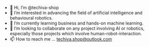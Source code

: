 - 👋 Hi, I’m @techiva-shop
- 👀 I’m interested in advancing the field of artificial intelligence and behavioural robotics. 
- 🌱 I’m currently learning business and hands-on machine learning. 
- 💞️ I’m looking to collaborate on any project involving AI or robotics, especially those projects which involve human-robot-interaction.
- 📫 How to reach me ... techiva.shop@outlook.com

<!---
techiva-shop/techiva-shop is a ✨ special ✨ repository because its `README.md` (this file) appears on your GitHub profile.
You can click the Preview link to take a look at your changes.
--->
